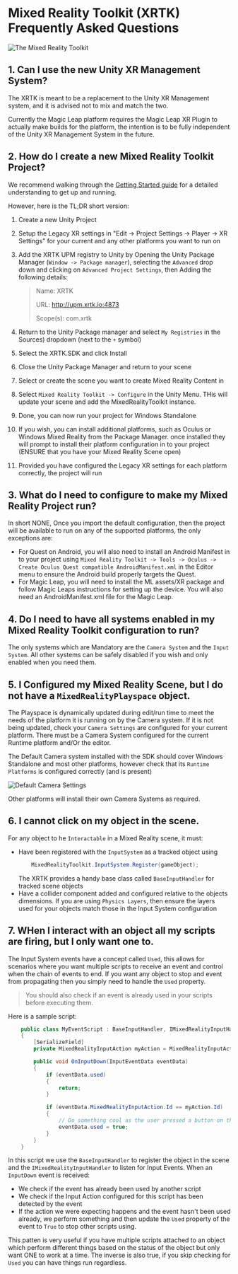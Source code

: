 # Mixed Reality Toolkit (XRTK) Frequently Asked Questions

![The Mixed Reality Toolkit](../images/Branding/XRTK_Logo_1200x250.png)

## 1. Can I use the new Unity XR Management System?

The XRTK is meant to be a replacement to the Unity XR Management system, and it is advised not to mix and match the two.

Currently the Magic Leap platform requires the Magic Leap XR Plugin to actually make builds for the platform, the intention is to be fully independent of the Unity XR Management System in the future.

## 2. How do I create a new Mixed Reality Toolkit Project?

We recommend walking through the [Getting Started guide](00-GettingStarted.md) for a detailed understanding to get up and running.

However, here is the TL;DR short version:

1. Create a new Unity Project
2. Setup the Legacy XR settings in "Edit -> Project Settings -> Player -> XR Settings" for your current and any other platforms you want to run on
3. Add the XRTK UPM registry to Unity by Opening the Unity Package Manager (`Window -> Package manager`), selecting the `Advanced` drop down and clicking on `Advanced Project Settings`, then Adding the following details:

    > Name: XRTK
    >
    > URL: http://upm.xrtk.io:4873
    >
    > Scope(s): com.xrtk

4. Return to the Unity Package manager and select `My Registries` in the Sources) dropdown (next to the `+` symbol)
5. Select the XRTK.SDK and click Install
6. Close the Unity Package Manager and return to your scene
7. Select or create the scene you want to create Mixed Reality Content in
8. Select `Mixed Reality Toolkit -> Configure` in the Unity Menu. THis will update your scene and add the MixedRealityToolkit instance.
9. Done, you can now run your project for Windows Standalone
10. If you wish, you can install additional platforms, such as Oculus or Windows Mixed Reality from the Package Manager. once installed they will prompt to install their platform configuration in to your project (ENSURE that you have your Mixed Reality Scene open)
11. Provided you have configured the Legacy XR settings for each platform correctly, the project will run

## 3. What do I need to configure to make my Mixed Reality Project run?

In short NONE, Once you import the default configuration, then the project will be available to run on any of the supported platforms, the only exceptions are:

* For Quest on Android, you will also need to install an Android Manifest in to your project using `Mixed Reality Toolkit -> Tools -> Oculus -> Create Oculus Quest compatible AndroidManifest.xml` in the Editor menu to ensure the Android build properly targets the Quest.
* For Magic Leap, you will need to install the ML assets/XR package and follow Magic Leaps instructions for setting up the device.  You will also need an AndroidManifest.xml file for the Magic Leap.

## 4. Do I need to have all systems enabled in my Mixed Reality Toolkit configuration to run?

The only systems which are Mandatory are the `Camera System` and the `Input System`.  All other systems can be safely disabled if you wish and only enabled when you need them.

## 5. I Configured my Mixed Reality Scene, but I do not have a `MixedRealityPlayspace` object.

The Playspace is dynamically updated during edit/run time to meet the needs of the platform it is running on by the Camera system.  If it is not being updated, check your `Camera Settings` are configured for your current platform.  There must be a Camera System configured for the current Runtime platform and/Or the editor.

The Default Camera system installed with the SDK should cover Windows Standalone and most other platforms, however check that its `Runtime Platforms` is configured correctly (and is present)

![Default Camera Settings](../images/faq/DefaultCameraSettings.png)

Other platforms will install their own Camera Systems as required.

## 6. I cannot click on my object in the scene.

For any object to he `Interactable` in a Mixed Reality scene, it must:

* Have been registered with the `InputSystem` as a tracked object using
    ```csharp
        MixedRealityToolkit.InputSystem.Register(gameObject);
    ```
    The XRTK provides a handy base class called `BaseInputHandler` for tracked scene objects
* Have a collider component added and configured relative to the objects dimensions.
    If you are using `Physics Layers`, then ensure the layers used for your objects match those in the Input System configuration

## 7. WHen I interact with an object all my scripts are firing, but I only want one to.

The Input System events have a concept called `Used`, this allows for scenarios where you want multiple scripts to receive an event and control when the chain of events to end. If you want any object to stop and event from propagating then you simply need to handle the `Used` property.

> You should also check if an event is already used in your scripts before executing them.

Here is a sample script:

```csharp
    public class MyEventScript : BaseInputHandler, IMixedRealityInputHandler
    {
        [SerializeField]
        private MixedRealityInputAction myAction = MixedRealityInputAction.None;

        public void OnInputDown(InputEventData eventData)
        {
            if (eventData.used)
            {
                return;
            }

            if (eventData.MixedRealityInputAction.Id == myAction.Id)
            {
                // Do something cool as the user pressed a button on this object
                eventData.used = true;
            }
        }
    }
```

In this script we use the `BaseInputHandler` to register the object in the scene and the `IMixedRealityInputHandler` to listen for Input Events.  When an `InputDown` event is received:

* We check if the event has already been used by another script
* We check if the Input Action configured for this script has been detected by the event
* If the action we were expecting happens and the event hasn't been used already, we perform something and then update the `Used` property of the event to `True` to stop other scripts using.

This patten is very useful if you have multiple scripts attached to an object which perform different things based on the status of the object but only want ONE to work at a time.
The inverse is also true, if you skip checking for `Used` you can have things run regardless.
